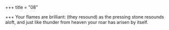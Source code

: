 +++
title = "08"

+++
Your flames are brilliant: (they resound) as the pressing stone
resounds aloft,
and just like thunder from heaven your roar has arisen by itself.